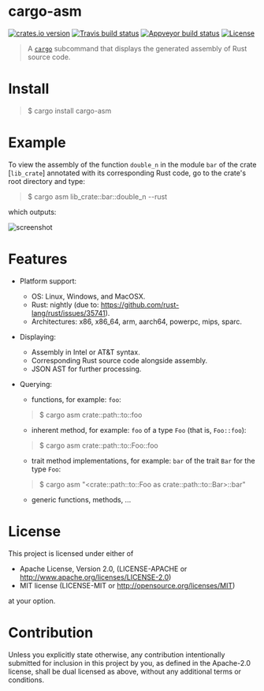 # cargo-asm

[![crates.io version][crate-shield]][crate] [![Travis build status][travis-shield]][travis] [![Appveyor build status][appveyor-shield]][appveyor] [![License][license-shield]][license]


> A [`cargo`] subcommand that displays the generated assembly of Rust source code.

# Install

>$ cargo install cargo-asm

# Example 

To view the assembly of the function `double_n` in the module `bar` of the crate
[`lib_crate`] annotated with its corresponding Rust code, go to the crate's root
directory and type:

> $ cargo asm lib_crate::bar::double_n --rust

which outputs:


![screenshot](https://raw.githubusercontent.com/gnzlbg/cargo-asm/images/screenshot.png)


#  Features

* Platform support:

  * OS: Linux, Windows, and MacOSX. 
  * Rust: nightly (due to: https://github.com/rust-lang/rust/issues/35741).
  * Architectures: x86, x86_64, arm, aarch64, powerpc, mips, sparc.

* Displaying:

  * Assembly in Intel or AT&T syntax.
  * Corresponding Rust source code alongside assembly.
  * JSON AST for further processing.

* Querying:

  * functions, for example: `foo`:

  >$ cargo asm crate::path::to::foo
  
  * inherent method, for example: `foo` of a type `Foo` (that is, `Foo::foo`):

  >$ cargo asm crate::path::to::Foo::foo
  
  * trait method implementations, for example: `bar` of the trait `Bar` for the type `Foo`:
      
  >$ cargo asm "<crate::path::to::Foo as crate::path::to::Bar>::bar"

  * generic functions, methods, ...

# License
This project is licensed under either of

* Apache License, Version 2.0, (LICENSE-APACHE or http://www.apache.org/licenses/LICENSE-2.0)
* MIT license (LICENSE-MIT or http://opensource.org/licenses/MIT)

at your option.

# Contribution

Unless you explicitly state otherwise, any contribution intentionally submitted
for inclusion in this project by you, as defined in the Apache-2.0 license,
shall be dual licensed as above, without any additional terms or conditions.

[`cargo`]: https://crates.io/

[travis-shield]: https://img.shields.io/travis/gnzlbg/cargo-asm.svg?style=flat-square
[travis]: https://travis-ci.org/gnzlbg/cargo-asm
[appveyor-shield]: https://img.shields.io/appveyor/ci/gnzlbg/cargo-asm.svg?style=flat-square
[appveyor]: https://ci.appveyor.com/project/gnzlbg/cargo-asm/branch/master
[license-shield]: https://img.shields.io/badge/License-MIT%2FApache2.0-green.svg?style=flat-square
[license]: https://github.com/gnzlbg/cargo-asm/blob/master/license.md
[crate-shield]: https://img.shields.io/crates/v/cargo-asm.svg?style=flat-square
[crate]: https://crates.io/crates/cargo-asm

